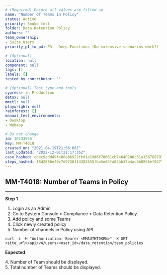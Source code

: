```yaml
---
# (Required) Ensure all values are filled up
name: "Number of Teams in Policy"
status: Active
priority: Smoke test
folder: Data Retention Policy
authors: ""
team_ownership: 
- Suite Users
priority_p1_to_p4: P3 - Deep Functions (Do extensive scenarios work?)

# (Optional)
location: null
component: null
tags: []
labels: []
tested_by_contributor: ""

# (Optional) Test type and tools
cypress: in Production
detox: null
mmctl: null
playwright: null
rainforest: []
manual_test_environments:
- Desktop
- Webapp

# Do not change
id: 10233556
key: MM-T4018
created_on: "2021-04-19T21:56:08Z"
last_updated: "2022-12-01T21:17:35Z"
case_hashed: cdec9add49fc08e86922fbd1e19d6f70661cb74640200c51a156788797f5fc9b3cc3d33825a5a7df98c117d0cf41494c
steps_hashed: f8d2886ef9c7d9730f14383555fba5e04fa03bb37b4ac3b0865ef0277e4c70a541a1abe556d59bda20599b2befa3eced
---
```


<!-- (Auto-generated) Based on frontmatter's "key" and "name" -->

## MM-T4018: Number of Teams in Policy

---

**Step 1**

1. Login as an Admin
2. Go to System Console > Compliance > Data Retention Policy.
3. Add policy and some Teams
4. Click newly created policy
5. Number of channels in Policy using API

```
curl -i -H "Authorization: Bearer <MMAUTHTOKEN>" -X GET <site_url>/api/v4/users/<user_id>/data_retention/team_policies
```

**Expected**

4\. Number of Team should be displayed.\
5\. Total number of Teams should be displayed.
